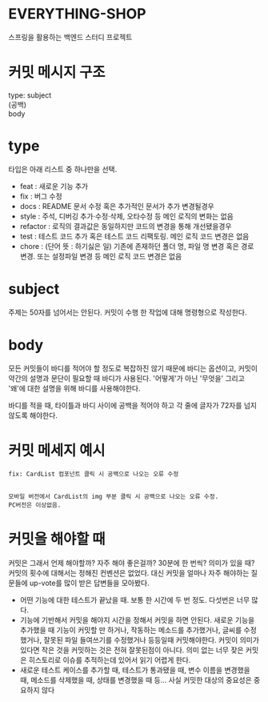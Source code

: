 # EVERYTHING-SHOP
스프링을 활용하는 백엔드 스터디 프로젝트

# 커밋 메시지 구조
type: subject   
(공백)   
body

# type

타입은 아래 리스트 중 하나만을 선택.
* feat : 새로운 기능 추가
* fix : 버그 수정
* docs : README 문서 수정 혹은 추가적인 문서가 추가 변경될경우
* style : 주석, 디버깅 추가·수정·삭제, 오타수정 등 메인 로직의 변화는 없음
* refactor : 로직의 결과값은 동일하지만 코드의 변경을 통해 개선됐을경우
* test : 테스트 코드 추가 혹은 테스트 코드 리팩토링. 메인 로직 코드 변경은 없음
* chore : (단어 뜻 : 하기싫은 일) 기존에 존재하던 폴더 명, 파일 명 변경 혹은 경로 변경. 또는 설정파일 변경 등 메인 로직 코드 변경은 없음 

# subject

주제는 50자를 넘어서는 안된다.
커밋이 수행 한 작업에 대해 명령형으로 작성한다. 

# body
 
모든 커밋들이 바디를 적어야 할 정도로 복잡하진 않기 때문에 바디는 옵션이고, 커밋이 약간의 설명과 문단이 필요할 때 바디가 사용된다. 
'어떻게'가 아닌 '무엇을' 그리고 '왜'에 대한 설명을 위해 바디를 사용해야한다.

바디를 적을 때, 타이틀과 바디 사이에 공백을 적어야 하고 각 줄에 글자가 72자를 넘지 않도록 해야한다.

# 커밋 메세지 예시
 
```
fix: CardList 컴포넌트 클릭 시 공백으로 나오는 오류 수정


모바일 버전에서 CardList의 img 부분 클릭 시 공백으로 나오는 오류 수정.
PC버전은 이상없음.
```

# 커밋을 해야할 때
 
커밋은 그래서 언제 해야할까? 자주 해야 좋은걸까?
30분에 한 번씩? 의미가 있을 때?
커밋의 횟수에 대해서는 정해진 컨벤션은 없었다.
대신 커밋을 얼마나 자주 해야하는 질문들에 up-vote를 많이 받은 답변들을 모아봤다.

* 어떤 기능에 대한 테스트가 끝났을 때. 보통 한 시간에 두 번 정도. 다섯번은 너무 많다.
* 기능에 기반해서 커밋을 해야지 시간을 정해서 커밋을 하면 안된다. 새로운 기능을 추가했을 때 기능이 커밋할 만 하거나, 작동하는 메소드를 추가했거나, 글씨를 수정했거나, 잘못된 파일 들여쓰기를 수정했거나 등등일때 커밋해야한다. 커밋이 의미가 있다면 작은 것을 커밋하는 것은 전혀 잘못된점이 아니다. 의미 없는 너무 잦은 커밋은 히스토리로 이슈를 추적하는데 있어서 읽기 어렵게 한다.
* 새로운 테스트 케이스를 추가할 때, 테스트가 통과됐을 때, 변수 이름을 변경했을 때, 메소드를 삭제했을 때, 상태를 변경했을 때 등... 사실 커밋한 대상의 중요성은 중요하지 않다
